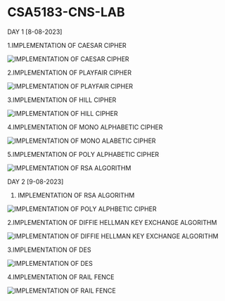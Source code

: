 # CSA5183-CNS-LAB

DAY 1 [8-08-2023]

1.IMPLEMENTATION OF CAESAR CIPHER

  ![IMPLEMENTATION OF CAESAR CIPHER](https://github.com/geethikageethika/CSA5183-CNS-LAB/assets/112924807/5ddd56df-4791-4416-981e-327f99ea1030)

2.IMPLEMENTATION OF PLAYFAIR CIPHER

  ![IMPLEMENTATION OF PLAYFAIR CIPHER](https://github.com/geethikageethika/CSA5183-CNS-LAB/assets/112924807/dfe14e37-206b-482d-b705-06d0587a3a75)

3.IMPLEMENTATION OF HILL CIPHER

  ![IMPLEMENTATION OF HILL CIPHER](https://github.com/geethikageethika/CSA5183-CNS-LAB/assets/112924807/d3158200-7840-4612-a735-363a6d0d89c1)

4.IMPLEMENTATION OF MONO ALPHABETIC CIPHER

  ![IMPLEMENTATION OF MONO ALABETIC CIPHER](https://github.com/geethikageethika/CSA5183-CNS-LAB/assets/112924807/3a7ab679-56bd-4d36-9f9d-d65764d2109b)


5.IMPLEMENTATION OF POLY ALPHABETIC CIPHER

  ![IMPLEMENTATION OF RSA ALGORITHM](https://github.com/geethikageethika/CSA5183-CNS-LAB/assets/112924807/131b22f9-9a8c-4ae0-8794-4561b1bd9981)




DAY 2 [9-08-2023]

1. IMPLEMENTATION OF RSA ALGORITHM

  ![IMPLEMENTATION OF POLY ALPHBETIC CIPHER](https://github.com/geethikageethika/CSA5183-CNS-LAB/assets/112924807/17275757-43cb-413d-a7fc-0e4bc64e72f4)

2.IMPLEMENTATION OF DIFFIE HELLMAN KEY EXCHANGE ALGORITHM

  ![IMPLEMENTATION OF DIFFIE HELLMAN KEY EXCHANGE ALGORITHM](https://github.com/geethikageethika/CSA5183-CNS-LAB/assets/112924807/82c03cb8-362b-4870-9ae1-d72259dc6174)

3.IMPLEMENTATION OF DES

  ![IMPLEMENTATION OF DES](https://github.com/geethikageethika/CSA5183-CNS-LAB/assets/112924807/ea3aaea1-f314-46cb-9d42-84dfba3aa65d)

4.IMPLEMENTATION OF RAIL FENCE

![IMPLEMENTATION OF RAIL FENCE](https://github.com/geethikageethika/CSA5183-CNS-LAB/assets/112924807/c9997f67-2aac-4a43-a670-5334114a9db5)

